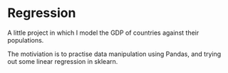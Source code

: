 # Regression

A little project in which I model the GDP of countries against their populations. 

The motiviation is to practise data manipulation using Pandas, and trying out some linear regression in sklearn.
